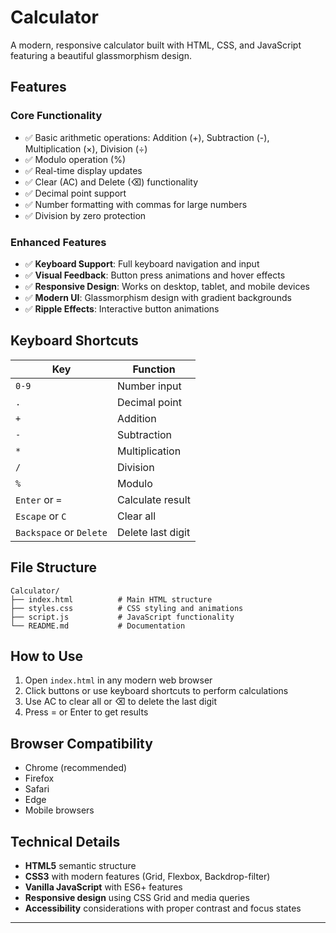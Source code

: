 # Calculator 

A modern, responsive calculator built with HTML, CSS, and JavaScript featuring a beautiful glassmorphism design.

## Features

### Core Functionality
- ✅ Basic arithmetic operations: Addition (+), Subtraction (-), Multiplication (×), Division (÷)
- ✅ Modulo operation (%)
- ✅ Real-time display updates
- ✅ Clear (AC) and Delete (⌫) functionality
- ✅ Decimal point support
- ✅ Number formatting with commas for large numbers
- ✅ Division by zero protection

### Enhanced Features
- ✅ **Keyboard Support**: Full keyboard navigation and input
- ✅ **Visual Feedback**: Button press animations and hover effects
- ✅ **Responsive Design**: Works on desktop, tablet, and mobile devices
- ✅ **Modern UI**: Glassmorphism design with gradient backgrounds
- ✅ **Ripple Effects**: Interactive button animations

## Keyboard Shortcuts

| Key | Function |
|-----|----------|
| `0-9` | Number input |
| `.` | Decimal point |
| `+` | Addition |
| `-` | Subtraction |
| `*` | Multiplication |
| `/` | Division |
| `%` | Modulo |
| `Enter` or `=` | Calculate result |
| `Escape` or `C` | Clear all |
| `Backspace` or `Delete` | Delete last digit |

## File Structure

```
Calculator/
├── index.html          # Main HTML structure
├── styles.css          # CSS styling and animations
├── script.js           # JavaScript functionality
└── README.md           # Documentation
```

## How to Use

1. Open `index.html` in any modern web browser
2. Click buttons or use keyboard shortcuts to perform calculations
3. Use AC to clear all or ⌫ to delete the last digit
4. Press = or Enter to get results

## Browser Compatibility

- Chrome (recommended)
- Firefox
- Safari
- Edge
- Mobile browsers

## Technical Details

- **HTML5** semantic structure
- **CSS3** with modern features (Grid, Flexbox, Backdrop-filter)
- **Vanilla JavaScript** with ES6+ features
- **Responsive design** using CSS Grid and media queries
- **Accessibility** considerations with proper contrast and focus states

---

